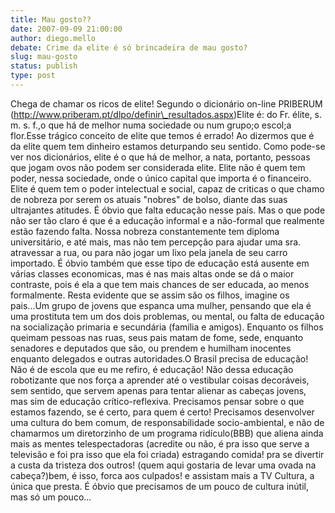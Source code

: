 ```yaml
---
title: Mau gosto?? 
date: 2007-09-09 21:00:00
author: diego.mello
debate: Crime da elite é só brincadeira de mau gosto?
slug: mau-gosto
status: publish 
type: post
---
```


Chega de chamar os ricos de elite! Segundo o dicionário on-line PRIBERUM (http://www.priberam.pt/dlpo/definir\_resultados.aspx)Elite é: do Fr. élite, s. m. s. f.,o que há de melhor numa sociedade ou num grupo;o escol;a flor.Esse trágico conceito de elite que temos é errado! Ao dizermos que é da elite quem tem dinheiro estamos deturpando seu sentido. Como pode-se ver nos dicionários, elite é o que há de melhor, a nata, portanto, pessoas que jogam ovos não podem ser considerada elite. Elite não é quem tem poder, nessa sociedade, onde o único capital que importa é o financeiro. Elite é quem tem o poder intelectual e social, capaz de criticas o que chamo de nobreza por serem os atuais "nobres" de bolso, diante das suas ultrajantes atitudes. É óbvio que falta educação nesse país. Mas o que pode não ser tão claro é que é a educação informal e a não-formal que realmente estão fazendo falta. Nossa nobreza constantemente tem diploma universitário, e até mais, mas não tem percepção para ajudar uma sra. atravessar a rua, ou para não jogar um lixo pela janela de seu carro importado. É óbvio também que esse tipo de educação está ausente em várias classes economicas, mas é nas mais altas onde se dá o maior contraste, pois é ela a que tem mais chances de ser educada, ao menos formalmente. Resta evidente que se assim são os filhos, imagine os pais...Um grupo de jovens que espanca uma mulher, pensando que ela é uma prostituta tem um dos dois problemas, ou mental, ou falta de educação na socialização primaria e secundária (família e amigos). Enquanto os filhos queimam pessoas nas ruas, seus pais matam de fome, sede, enquanto senadores e deputados que são, ou prendem e humilham inocentes enquanto delegados e outras autoridades.O Brasil precisa de educação! Não é de escola que eu me refiro, é educação! Não dessa educação robotizante que nos força a aprender até o vestibular coisas decoráveis, sem sentido, que servem apenas para tentar alienar as cabeças jovens, mas sim de educação crítico-reflexiva. Precisamos pensar sobre o que estamos fazendo, se é certo, para quem é certo! Precisamos desenvolver uma cultura do bem comum, de responsabilidade socio-ambiental, e não de chamarmos um diretorzinho de um programa ridículo(BBB) que aliena ainda mais as mentes telespectadoras (acredite ou não, é pra isso que serve a televisão e foi pra isso que ela foi criada) estragando comida! pra se divertir a custa da tristeza dos outros! (quem aqui gostaria de levar uma ovada na cabeça?)bem, é isso, forca aos culpados! e assistam mais a TV Cultura, a única que presta. É óbvio que precisamos de um pouco de cultura inútil, mas só um pouco...
